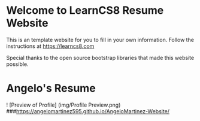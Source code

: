 
# Welcome to LearnCS8 Resume Website

This is an template website for you to fill in your own information. Follow the instructions at https://learncs8.com

Special thanks to the open source bootstrap libraries that made this website possible. 
# Angelo's Resume
! [Preview of Profile] (img/Profile Preview.png)
###https://angelomartinez595.github.io/AngeloMartinez-Website/

